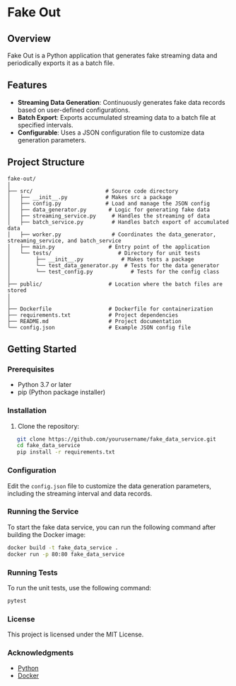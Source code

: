 # Fake Out

## Overview

Fake Out is a Python application that generates fake streaming data and periodically exports it as a batch file. 


## Features

- **Streaming Data Generation**: Continuously generates fake data records based on user-defined configurations.
- **Batch Export**: Exports accumulated streaming data to a batch file at specified intervals.
- **Configurable**: Uses a JSON configuration file to customize data generation parameters.

## Project Structure

```
fake-out/
│
├── src/                       # Source code directory
│   ├── __init__.py            # Makes src a package
│   ├── config.py              # Load and manage the JSON config
│   ├── data_generator.py       # Logic for generating fake data
│   ├── streaming_service.py     # Handles the streaming of data
│   ├── batch_service.py         # Handles batch export of accumulated data
│   ├── worker.py                # Coordinates the data_generator, streaming_service, and batch_service
│   ├── main.py                 # Entry point of the application
│   └── tests/                     # Directory for unit tests
│        ├── __init__.py            # Makes tests a package
│        └── test_data_generator.py  # Tests for the data generator
│        └── test_config.py            # Tests for the config class
│
├── public/                     # Location where the batch files are stored
│
│
├── Dockerfile                  # Dockerfile for containerization
├── requirements.txt            # Project dependencies
├── README.md                   # Project documentation
└── config.json                 # Example JSON config file
```




## Getting Started

### Prerequisites

- Python 3.7 or later
- pip (Python package installer)

### Installation

1. Clone the repository:

```bash
   git clone https://github.com/yourusername/fake_data_service.git
   cd fake_data_service
   pip install -r requirements.txt
```

### Configuration

Edit the `config.json` file to customize the data generation parameters, including the streaming interval and data records.

### Running the Service

To start the fake data service, you can run the following command after building the Docker image:

```bash
docker build -t fake_data_service .
docker run -p 80:80 fake_data_service
```

### Running Tests

To run the unit tests, use the following command:

```bash
pytest
```

### License

This project is licensed under the MIT License.

### Acknowledgments

- [Python](https://www.python.org/)
- [Docker](https://www.docker.com/)
